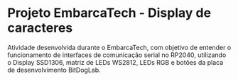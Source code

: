 # Projeto EmbarcaTech - Display de caracteres
Atividade desenvolvida durante o EmbarcaTech, com objetivo de entender o funcionamento de interfaces de comunicação serial no RP2040, utilizando o Display SSD1306, matriz de LEDs WS2812, LEDs RGB e botões da placa de desenvolvimento BitDogLab. 
